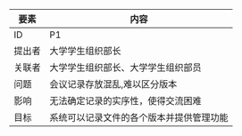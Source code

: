 | 要素 | 内容 |
| --- | --- |
| ID | P1 |
| 提出者 | 大学学生组织部长 |
| 关联者 | 大学学生组织部长、大学学生组织部员 |
| 问题 | 会议记录存放混乱,难以区分版本|
| 影响 | 无法确定记录的实序性，使得交流困难 |
| 目标 | 系统可以记录文件的各个版本并提供管理功能|
